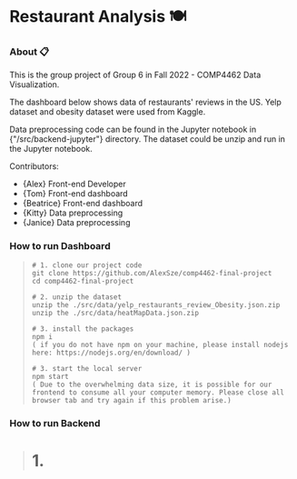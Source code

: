# Restaurant Analysis :plate_with_cutlery:

### About :clipboard:
This is the group project of Group 6 in Fall 2022 - COMP4462 Data Visualization. 

The dashboard below shows data of restaurants' reviews in the US. Yelp dataset and obesity dataset were used from Kaggle.

Data preprocessing code can be found in the Jupyter notebook in {"/src/backend-jupyter"} directory. The dataset could be unzip and run in the Jupyter notebook.

Contributors:
+ {Alex} Front-end Developer
+ {Tom} Front-end dashboard
+ {Beatrice} Front-end dashboard
+ {Kitty} Data preprocessing
+ {Janice} Data preprocessing

### How to run Dashboard 
  > ```
  > # 1. clone our project code
  > git clone https://github.com/AlexSze/comp4462-final-project
  > cd comp4462-final-project
  > 
  > # 2. unzip the dataset
  > unzip the ./src/data/yelp_restaurants_review_Obesity.json.zip
  > unzip the ./src/data/heatMapData.json.zip
  > 
  > # 3. install the packages
  > npm i
  > ( if you do not have npm on your machine, please install nodejs here: https://nodejs.org/en/download/ )
  >
  > # 3. start the local server
  > npm start
  > ( Due to the overwhelming data size, it is possible for our frontend to consume all your computer memory. Please close all browser tab and try again if this problem arise.)
  
### How to run Backend 
  > # 1. 



  

  
